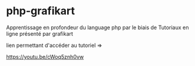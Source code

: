 # php-grafikart
Apprentissage en profondeur du language php par le biais de Tutoriaux en ligne présenté par grafikart

lien permettant d'accéder au tutoriel =>

https://youtu.be/cWoq5znh0vw



